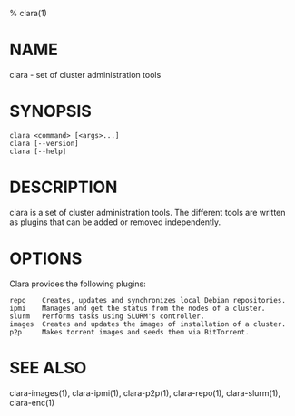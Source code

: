 % clara(1)

# NAME

clara -  set of cluster administration tools

# SYNOPSIS

    clara <command> [<args>...]
    clara [--version]
    clara [--help]

# DESCRIPTION

clara is a set of cluster administration tools. The different tools are written as plugins that can be added or removed independently.

# OPTIONS

Clara provides the following plugins:

    repo	Creates, updates and synchronizes local Debian repositories.
    ipmi	Manages and get the status from the nodes of a cluster.
    slurm	Performs tasks using SLURM's controller.
    images	Creates and updates the images of installation of a cluster.
    p2p		Makes torrent images and seeds them via BitTorrent.

# SEE ALSO

clara-images(1), clara-ipmi(1), clara-p2p(1), clara-repo(1), clara-slurm(1), clara-enc(1)
